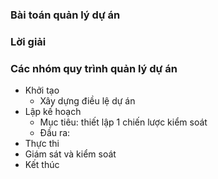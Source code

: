 ### Bài toán quản lý dự án
### Lời giải
### Các nhóm quy trình quản lý dự án
- Khởi tạo
	- Xây dựng điều lệ dự án
- Lập kế hoạch
	- Mục tiêu: thiết lập 1 chiến lược kiểm soát
	- Đầu ra:
- Thực thi
- Giám sát và kiểm soát
- Kết thúc